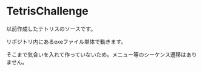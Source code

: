 TetrisChallenge
===============

以前作成したテトリスのソースです。

リポジトリ内にあるexeファイル単体で動きます。

そこまで気合いを入れて作っていないため。メニュー等のシーケンス遷移はありません。
